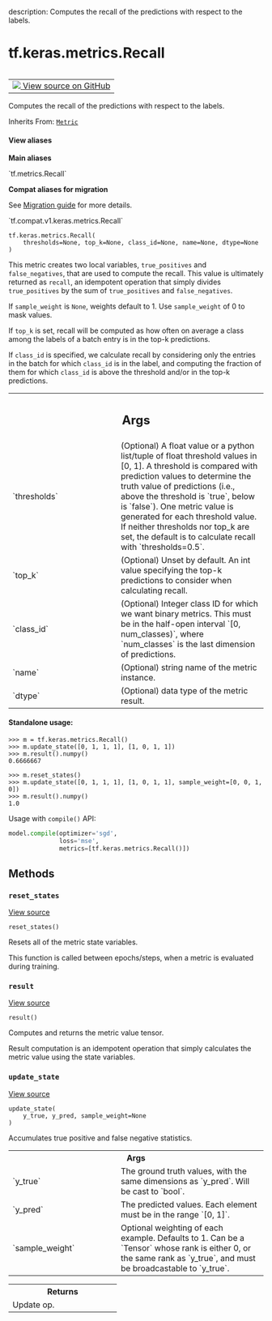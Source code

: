description: Computes the recall of the predictions with respect to the labels.

<div itemscope itemtype="http://developers.google.com/ReferenceObject">
<meta itemprop="name" content="tf.keras.metrics.Recall" />
<meta itemprop="path" content="Stable" />
<meta itemprop="property" content="__init__"/>
<meta itemprop="property" content="__new__"/>
<meta itemprop="property" content="reset_states"/>
<meta itemprop="property" content="result"/>
<meta itemprop="property" content="update_state"/>
</div>

# tf.keras.metrics.Recall

<!-- Insert buttons and diff -->

<table class="tfo-notebook-buttons tfo-api nocontent" align="left">
<td>
  <a target="_blank" href="https://github.com/tensorflow/tensorflow/blob/r2.4/tensorflow/python/keras/metrics.py#L1314-L1435">
    <img src="https://www.tensorflow.org/images/GitHub-Mark-32px.png" />
    View source on GitHub
  </a>
</td>
</table>



Computes the recall of the predictions with respect to the labels.

Inherits From: [`Metric`](../../../tf/keras/metrics/Metric.md)

<section class="expandable">
  <h4 class="showalways">View aliases</h4>
  <p>
<b>Main aliases</b>
<p>`tf.metrics.Recall`</p>

<b>Compat aliases for migration</b>
<p>See
<a href="https://www.tensorflow.org/guide/migrate">Migration guide</a> for
more details.</p>
<p>`tf.compat.v1.keras.metrics.Recall`</p>
</p>
</section>

<pre class="devsite-click-to-copy prettyprint lang-py tfo-signature-link">
<code>tf.keras.metrics.Recall(
    thresholds=None, top_k=None, class_id=None, name=None, dtype=None
)
</code></pre>



<!-- Placeholder for "Used in" -->

This metric creates two local variables, `true_positives` and
`false_negatives`, that are used to compute the recall. This value is
ultimately returned as `recall`, an idempotent operation that simply divides
`true_positives` by the sum of `true_positives` and `false_negatives`.

If `sample_weight` is `None`, weights default to 1.
Use `sample_weight` of 0 to mask values.

If `top_k` is set, recall will be computed as how often on average a class
among the labels of a batch entry is in the top-k predictions.

If `class_id` is specified, we calculate recall by considering only the
entries in the batch for which `class_id` is in the label, and computing the
fraction of them for which `class_id` is above the threshold and/or in the
top-k predictions.

<!-- Tabular view -->
 <table class="responsive fixed orange">
<colgroup><col width="214px"><col></colgroup>
<tr><th colspan="2"><h2 class="add-link">Args</h2></th></tr>

<tr>
<td>
`thresholds`
</td>
<td>
(Optional) A float value or a python list/tuple of float
threshold values in [0, 1]. A threshold is compared with prediction
values to determine the truth value of predictions (i.e., above the
threshold is `true`, below is `false`). One metric value is generated
for each threshold value. If neither thresholds nor top_k are set, the
default is to calculate recall with `thresholds=0.5`.
</td>
</tr><tr>
<td>
`top_k`
</td>
<td>
(Optional) Unset by default. An int value specifying the top-k
predictions to consider when calculating recall.
</td>
</tr><tr>
<td>
`class_id`
</td>
<td>
(Optional) Integer class ID for which we want binary metrics.
This must be in the half-open interval `[0, num_classes)`, where
`num_classes` is the last dimension of predictions.
</td>
</tr><tr>
<td>
`name`
</td>
<td>
(Optional) string name of the metric instance.
</td>
</tr><tr>
<td>
`dtype`
</td>
<td>
(Optional) data type of the metric result.
</td>
</tr>
</table>



#### Standalone usage:



```
>>> m = tf.keras.metrics.Recall()
>>> m.update_state([0, 1, 1, 1], [1, 0, 1, 1])
>>> m.result().numpy()
0.6666667
```

```
>>> m.reset_states()
>>> m.update_state([0, 1, 1, 1], [1, 0, 1, 1], sample_weight=[0, 0, 1, 0])
>>> m.result().numpy()
1.0
```

Usage with `compile()` API:

```python
model.compile(optimizer='sgd',
              loss='mse',
              metrics=[tf.keras.metrics.Recall()])
```

## Methods

<h3 id="reset_states"><code>reset_states</code></h3>

<a target="_blank" href="https://github.com/tensorflow/tensorflow/blob/r2.4/tensorflow/python/keras/metrics.py#L1423-L1426">View source</a>

<pre class="devsite-click-to-copy prettyprint lang-py tfo-signature-link">
<code>reset_states()
</code></pre>

Resets all of the metric state variables.

This function is called between epochs/steps,
when a metric is evaluated during training.

<h3 id="result"><code>result</code></h3>

<a target="_blank" href="https://github.com/tensorflow/tensorflow/blob/r2.4/tensorflow/python/keras/metrics.py#L1418-L1421">View source</a>

<pre class="devsite-click-to-copy prettyprint lang-py tfo-signature-link">
<code>result()
</code></pre>

Computes and returns the metric value tensor.

Result computation is an idempotent operation that simply calculates the
metric value using the state variables.

<h3 id="update_state"><code>update_state</code></h3>

<a target="_blank" href="https://github.com/tensorflow/tensorflow/blob/r2.4/tensorflow/python/keras/metrics.py#L1392-L1416">View source</a>

<pre class="devsite-click-to-copy prettyprint lang-py tfo-signature-link">
<code>update_state(
    y_true, y_pred, sample_weight=None
)
</code></pre>

Accumulates true positive and false negative statistics.


<!-- Tabular view -->
 <table class="responsive fixed orange">
<colgroup><col width="214px"><col></colgroup>
<tr><th colspan="2">Args</th></tr>

<tr>
<td>
`y_true`
</td>
<td>
The ground truth values, with the same dimensions as `y_pred`.
Will be cast to `bool`.
</td>
</tr><tr>
<td>
`y_pred`
</td>
<td>
The predicted values. Each element must be in the range `[0, 1]`.
</td>
</tr><tr>
<td>
`sample_weight`
</td>
<td>
Optional weighting of each example. Defaults to 1. Can be a
`Tensor` whose rank is either 0, or the same rank as `y_true`, and must
be broadcastable to `y_true`.
</td>
</tr>
</table>



<!-- Tabular view -->
 <table class="responsive fixed orange">
<colgroup><col width="214px"><col></colgroup>
<tr><th colspan="2">Returns</th></tr>
<tr class="alt">
<td colspan="2">
Update op.
</td>
</tr>

</table>





